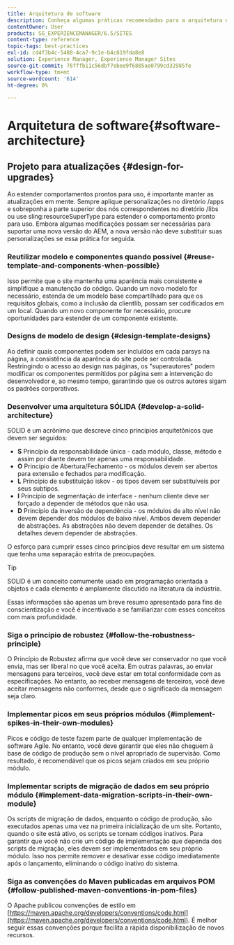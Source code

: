 ```yaml
---
title: Arquitetura de software
description: Conheça algumas práticas recomendadas para a arquitetura do seu software para Adobe Experience Manager.
contentOwner: User
products: SG_EXPERIENCEMANAGER/6.5/SITES
content-type: reference
topic-tags: best-practices
exl-id: cd4f3b4c-5488-4ca7-9c1e-b4c819fda8e8
solution: Experience Manager, Experience Manager Sites
source-git-commit: 76fffb11c56dbf7ebee9f6805ae0799cd32985fe
workflow-type: tm+mt
source-wordcount: '614'
ht-degree: 0%

---
```


# Arquitetura de software{#software-architecture}

## Projeto para atualizações {#design-for-upgrades}

Ao estender comportamentos prontos para uso, é importante manter as atualizações em mente. Sempre aplique personalizações no diretório /apps e sobreponha a parte superior dos nós correspondentes no diretório /libs ou use sling:resourceSuperType para estender o comportamento pronto para uso. Embora algumas modificações possam ser necessárias para suportar uma nova versão do AEM, a nova versão não deve substituir suas personalizações se essa prática for seguida.

### Reutilizar modelo e componentes quando possível {#reuse-template-and-components-when-possible}

Isso permite que o site mantenha uma aparência mais consistente e simplifique a manutenção do código. Quando um novo modelo for necessário, estenda de um modelo base compartilhado para que os requisitos globais, como a inclusão da clientlib, possam ser codificados em um local. Quando um novo componente for necessário, procure oportunidades para estender de um componente existente.

### Designs de modelo de design {#design-template-designs}

Ao definir quais componentes podem ser incluídos em cada parsys na página, a consistência da aparência do site pode ser controlada. Restringindo o acesso ao design nas páginas, os &quot;superautores&quot; podem modificar os componentes permitidos por página sem a intervenção do desenvolvedor e, ao mesmo tempo, garantindo que os outros autores sigam os padrões corporativos.

### Desenvolver uma arquitetura SÓLIDA {#develop-a-solid-architecture}

SOLID é um acrônimo que descreve cinco princípios arquitetônicos que devem ser seguidos:

* **S** Princípio da responsabilidade única - cada módulo, classe, método e assim por diante devem ter apenas uma responsabilidade.
* **O** Princípio de Abertura/Fechamento - os módulos devem ser abertos para extensão e fechados para modificação.
* **L** Princípio de substituição iskov - os tipos devem ser substituíveis por seus subtipos.
* **I** Princípio de segmentação de interface - nenhum cliente deve ser forçado a depender de métodos que não usa.
* **D** Princípio da inversão de dependência - os módulos de alto nível não devem depender dos módulos de baixo nível. Ambos devem depender de abstrações. As abstrações não devem depender de detalhes. Os detalhes devem depender de abstrações.

O esforço para cumprir esses cinco princípios deve resultar em um sistema que tenha uma separação estrita de preocupações.

>[!TIP]
>
>SOLID é um conceito comumente usado em programação orientada a objetos e cada elemento é amplamente discutido na literatura da indústria.
>
>Essas informações são apenas um breve resumo apresentado para fins de conscientização e você é incentivado a se familiarizar com esses conceitos com mais profundidade.

### Siga o princípio de robustez {#follow-the-robustness-principle}

O Princípio de Robustez afirma que você deve ser conservador no que você envia, mas ser liberal no que você aceita. Em outras palavras, ao enviar mensagens para terceiros, você deve estar em total conformidade com as especificações. No entanto, ao receber mensagens de terceiros, você deve aceitar mensagens não conformes, desde que o significado da mensagem seja claro.

### Implementar picos em seus próprios módulos {#implement-spikes-in-their-own-modules}

Picos e código de teste fazem parte de qualquer implementação de software Agile. No entanto, você deve garantir que eles não cheguem à base de código de produção sem o nível apropriado de supervisão. Como resultado, é recomendável que os picos sejam criados em seu próprio módulo.

### Implementar scripts de migração de dados em seu próprio módulo {#implement-data-migration-scripts-in-their-own-module}

Os scripts de migração de dados, enquanto o código de produção, são executados apenas uma vez na primeira inicialização de um site. Portanto, quando o site está ativo, os scripts se tornam códigos inativos. Para garantir que você não crie um código de implementação que dependa dos scripts de migração, eles devem ser implementados em seu próprio módulo. Isso nos permite remover e desativar esse código imediatamente após o lançamento, eliminando o código inativo do sistema.

### Siga as convenções do Maven publicadas em arquivos POM {#follow-published-maven-conventions-in-pom-files}

O Apache publicou convenções de estilo em [https://maven.apache.org/developers/conventions/code.html](https://maven.apache.org/developers/conventions/code.html). É melhor seguir essas convenções porque facilita a rápida disponibilização de novos recursos.
